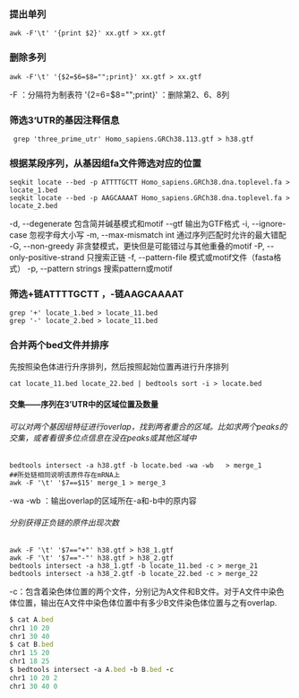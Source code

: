 ### 提出单列
```
awk -F'\t' '{print $2}' xx.gtf > xx.gtf
```
### 删除多列
```
awk -F'\t' '{$2=$6=$8="";print}' xx.gtf > xx.gtf
``` 
-F ：分隔符为制表符
'{$2=$6=$8="";print}' ：删除第2、6、8列
###  筛选3‘UTR的基因注释信息
```
 grep 'three_prime_utr' Homo_sapiens.GRCh38.113.gtf > h38.gtf
```
### 根据某段序列，从基因组fa文件筛选对应的位置
```
seqkit locate --bed -p ATTTTGCTT Homo_sapiens.GRCh38.dna.toplevel.fa > locate_1.bed
seqkit locate --bed -p AAGCAAAAT Homo_sapiens.GRCh38.dna.toplevel.fa > locate_2.bed
```
 -d, --degenerate 包含简并碱基模式和motif
  --gtf 输出为GTF格式
  -i, --ignore-case 忽视字母大小写
  -m, --max-mismatch int 通过序列匹配时允许的最大错配
  -G, --non-greedy 非贪婪模式，更快但是可能错过与其他重叠的motif
  -P, --only-positive-strand 只搜索正链
  -f, --pattern-file 模式或motif文件（fasta格式）
  -p, --pattern strings 搜索pattern或motif
### 筛选+链ATTTTGCTT ，-链AAGCAAAAT
```
grep '+' locate_1.bed > locate_11.bed
grep '-' locate_2.bed > locate_11.bed
```
### 合并两个bed文件并排序
先按照染色体进行升序排列，然后按照起始位置再进行升序排列
```
cat locate_11.bed locate_22.bed | bedtools sort -i > locate.bed
```
#### 交集——序列在3’UTR中的区域位置及数量
###### 可以对两个基因组特征进行overlap，找到两者重合的区域。比如求两个peaks的交集，或者看很多位点信息在没在peaks或其他区域中
```
bedtools intersect -a h38.gtf -b locate.bed -wa -wb   > merge_1
##所处链相同说明该原件存在mRNA上
awk -F '\t' '$7==$15' merge_1 > merge_3
```
-wa -wb ：输出overlap的区域所在-a和-b中的原内容
###### 分别获得正负链的原件出现次数
```
awk -F '\t' '$7=="+"' h38.gtf > h38_1.gtf
awk -F '\t' '$7=="-"' h38.gtf > h38_2.gtf
bedtools intersect -a h38_1.gtf -b locate_11.bed -c > merge_21
bedtools intersect -a h38_2.gtf -b locate_22.bed -c > merge_22
```
-c：包含着染色体位置的两个文件，分别记为A文件和B文件。对于A文件中染色体位置，输出在A文件中染色体位置中有多少B文件染色体位置与之有overlap.
```ruby
$ cat A.bed 
chr1 10 20 
chr1 30 40 
$ cat B.bed
chr1 15 20
chr1 18 25
$ bedtools intersect -a A.bed -b B.bed -c
chr1 10 20 2
chr1 30 40 0
```
<!--stackedit_data:
eyJoaXN0b3J5IjpbLTE3NDMwNTkwMjcsMTUyOTQ1ODExOSwtMT
cwMTEyMzYxNywtMTMzNzA1MTIwMSwxOTQ2OTA5ODY4LDk1OTc0
MTM0OCwxNjYyMzc3OTM0LC0xNTA5MjYzMTgzLDE0Mzc3MzYyOD
csLTE4MzgwOTI1MDgsMTMwMTgzMDQ2OSwtMTk0NTg4ODE5Nywz
ODg2NDk0MzksNDY3MzUwOTk3LDEzNTcwODg3MzUsMTg1NjgwNT
U1NCwxMjQyMTczNDQ2LDExMTA1MTQ5ODgsLTExMjAyOTA3MzEs
LTk1MTU0MTE5NV19
-->